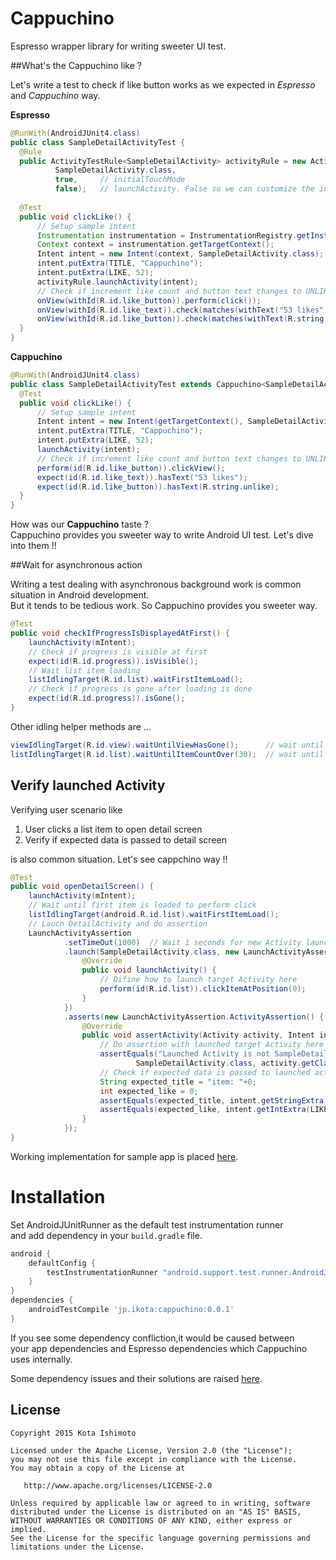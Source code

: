 Cappuchino
==========================

Espresso wrapper library for writing sweeter UI test.


##What's the Cappuchino like ?

Let's write a test to check if like button works as we expected in *Espresso* and *Cappuchino* way.  

**Espresso**
```java
@RunWith(AndroidJUnit4.class)
public class SampleDetailActivityTest {
  @Rule
  public ActivityTestRule<SampleDetailActivity> activityRule = new ActivityTestRule<>(
          SampleDetailActivity.class,
          true,     // initialTouchMode
          false);   // launchActivity. False so we can customize the intent per test method
    
  @Test
  public void clickLike() {
      // Setup sample intent
      Instrumentation instrumentation = InstrumentationRegistry.getInstrumentation();
      Context context = instrumentation.getTargetContext();
      Intent intent = new Intent(context, SampleDetailActivity.class);
      intent.putExtra(TITLE, "Cappuchino");
      intent.putExtra(LIKE, 52);
      activityRule.launchActivity(intent);
      // Check if increment like count and button text changes to UNLIKE
      onView(withId(R.id.like_button)).perform(click());
      onView(withId(R.id.like_text)).check(matches(withText("53 likes")));
      onView(withId(R.id.like_button)).check(matches(withText(R.string.unlike)));
  }
}
```

**Cappuchino**
```java
@RunWith(AndroidJUnit4.class)
public class SampleDetailActivityTest extends Cappuchino<SampleDetailActivity> {
  @Test
  public void clickLike() {
      // Setup sample intent
      Intent intent = new Intent(getTargetContext(), SampleDetailActivity.class);
      intent.putExtra(TITLE, "Cappuchino");
      intent.putExtra(LIKE, 52);
      launchActivity(intent);
      // Check if increment like count and button text changes to UNLIKE
      perform(id(R.id.like_button)).clickView();
      expect(id(R.id.like_text)).hasText("53 likes");
      expect(id(R.id.like_button)).hasText(R.string.unlike);
  }
}
```

How was our **Cappuchino** taste ?  
Cappuchino provides you sweeter way to write Android UI test. Let's dive into them !!

##Wait for asynchronous action

Writing a test dealing with asynchronous background work is common situation in Android development.  
But it tends to be tedious work. So Cappuchino provides you sweeter way.

```java
@Test
public void checkIfProgressIsDisplayedAtFirst() {
    launchActivity(mIntent);
    // Check if progress is visible at first
    expect(id(R.id.progress)).isVisible();
    // Wait list item loading
    listIdlingTarget(R.id.list).waitFirstItemLoad();
    // Check if progress is gone after loading is done
    expect(id(R.id.progress)).isGone();
}
```

Other idling helper methods are ...
```java
viewIdlingTarget(R.id.view).waitUntilViewHasGone();      // wait until view visibility becomes GONE
listIdlingTarget(R.id.list).waitUntilItemCountOver(30);  // wait until list item count over 30
```

## Verify launched Activity

Verifying user scenario like

1. User clicks a list item to open detail screen
2. Verify if expected data is passed to detail screen

is also common situation. Let's see cappchino way !!

```java
@Test
public void openDetailScreen() {
    launchActivity(mIntent);
    // Wait until first item is loaded to perform click
    listIdlingTarget(android.R.id.list).waitFirstItemLoad();
    // Laucn DetailActivity and do assertion
    LaunchActivityAssertion
            .setTimeOut(1000)  // Wait 1 seconds for new Activity launch
            .launch(SampleDetailActivity.class, new LaunchActivityAssertion.LaunchMethod() {
                @Override
                public void launchActivity() {
                    // Difine how to launch target Activity here
                    perform(id(R.id.list)).clickItemAtPosition(0);
                }
            })
            .asserts(new LaunchActivityAssertion.ActivityAssertion() {
                @Override
                public void assertActivity(Activity activity, Intent intent) {
                    // Do assertion with launched target Activity here
                    assertEquals("Launched Activity is not SampleDetailActivity",
                            SampleDetailActivity.class, activity.getClass());
                    // Check if expected data is passed to launched activity
                    String expected_title = "item: "+0;
                    int expected_like = 0;
                    assertEquals(expected_title, intent.getStringExtra(TITLE));
                    assertEquals(expected_like, intent.getIntExtra(LIKE, -1));
                }
            });
}
```

Working implementation for sample app is placed [here](https://github.com/ishikota/Cappuchino/tree/master/app/src/androidTest/java/com/example/cappuchino).

Installation
===
Set AndroidJUnitRunner as the default test instrumentation runner  
and add dependency in your `build.gradle` file.

```groovy
android {
    defaultConfig {
        testInstrumentationRunner "android.support.test.runner.AndroidJUnitRunner"
    }
}
dependencies {
    androidTestCompile 'jp.ikota:cappuchino:0.0.1'
}
```

If you see some dependency confliction,it would be caused between  
your app dependencies and Espresso dependencies which Cappuchino uses internally.

Some dependency issues and their solutions are raised [here](https://github.com/ishikota/Cappuchino/issues?utf8=%E2%9C%93&q=is%3Aclosed+label%3Adependency+).

License
-------

    Copyright 2015 Kota Ishimoto

    Licensed under the Apache License, Version 2.0 (the "License");
    you may not use this file except in compliance with the License.
    You may obtain a copy of the License at

       http://www.apache.org/licenses/LICENSE-2.0

    Unless required by applicable law or agreed to in writing, software
    distributed under the License is distributed on an "AS IS" BASIS,
    WITHOUT WARRANTIES OR CONDITIONS OF ANY KIND, either express or implied.
    See the License for the specific language governing permissions and
    limitations under the License.
